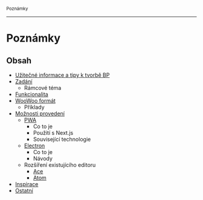<sub>Poznámky<sub>

---

# Poznámky

## Obsah

- [Užitečné informace a tipy k tvorbě BP](protips/README.md)
- [Zadání](zadani/README.md)
    - Rámcové téma
- [Funkcionalita](funkcionalita/README.md)
- [WooWoo formát](woo/README.md)
    - Příklady
- [Možnosti provedení](moznosti-provedeni/README.md)
    - [PWA](moznosti-provedeni/pwa.md)
        - Co to je
        - Použití s Next.js
        - Související technologie
    - [Electron](moznosti-provedeni/electron.md)
        - Co to je
        - Návody
    - Rozšíření existujícího editoru
        - [Ace](moznosti-provedeni/rozsireni-ace.md)
        - [Atom](moznosti-provedeni/rozsireni-atom.md)
- [Inspirace](inspirace/README.md)
- [Ostatní](ostatni/README.md)
